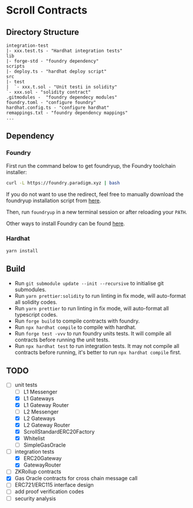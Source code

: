 # Scroll Contracts

## Directory Structure

```
integration-test
|- xxx.test.ts - "Hardhat integration tests"
lib
|- forge-std - "foundry dependency"
scripts
|- deploy.ts - "hardhat deploy script"
src
|- test
|  `- xxx.t.sol - "Unit testi in solidity"
`- xxx.sol - "solidity contract"
.gitmodules -  "foundry dependecy modules"
foundry.toml - "configure foundry"
hardhat.config.ts - "configure hardhat"
remappings.txt - "foundry dependency mappings"
...
```

## Dependency

### Foundry

First run the command below to get foundryup, the Foundry toolchain installer:

```bash
curl -L https://foundry.paradigm.xyz | bash
```

If you do not want to use the redirect, feel free to manually download the foundryup installation script from [here](https://raw.githubusercontent.com/foundry-rs/foundry/master/foundryup/foundryup).

Then, run `foundryup` in a new terminal session or after reloading your `PATH`.

Other ways to install Foundry can be found [here](https://github.com/foundry-rs/foundry#installation).

### Hardhat

```
yarn install
```

## Build

+ Run `git submodule update --init --recursive` to initialise git submodules.
+ Run `yarn prettier:solidity` to run linting in fix mode, will auto-format all solidity codes.
+ Run `yarn prettier` to run linting in fix mode, will auto-format all typescript codes.
+ Run `forge build` to compile contracts with foundry.
+ Run `npx hardhat compile` to compile with hardhat.
+ Run `forge test -vvv` to run foundry units tests. It will compile all contracts before running the unit tests.
+ Run `npx hardhat test` to run integration tests. It may not compile all contracts before running, it's better to run `npx hardhat compile` first.

## TODO

- [ ] unit tests
  - [ ] L1 Messenger
  - [x] L1 Gateways
  - [x] L1 Gateway Router
  - [ ] L2 Messenger
  - [x] L2 Gateways
  - [x] L2 Gateway Router
  - [x] ScrollStandardERC20Factory
  - [x] Whitelist
  - [ ] SimpleGasOracle
- [ ] integration tests
  - [x] ERC20Gateway
  - [x] GatewayRouter
- [ ] ZKRollup contracts
- [x] Gas Oracle contracts for cross chain message call
- [ ] ERC721/ERC115 interface design
- [ ] add proof verification codes
- [ ] security analysis
